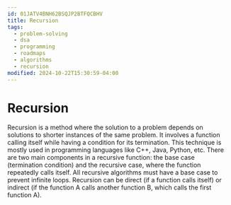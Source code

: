 ```yaml
---
id: 01JATV4BNH62BSQJP2BTFQCBHV
title: Recursion
tags:
  - problem-solving
  - dsa
  - programming
  - roadmaps
  - algorithms
  - recursion
modified: 2024-10-22T15:30:59-04:00
---
```

# Recursion

Recursion is a method where the solution to a problem depends on solutions to shorter instances of the same problem. It involves a function calling itself while having a condition for its termination. This technique is mostly used in programming languages like C++, Java, Python, etc. There are two main components in a recursive function: the base case (termination condition) and the recursive case, where the function repeatedly calls itself. All recursive algorithms must have a base case to prevent infinite loops. Recursion can be direct (if a function calls itself) or indirect (if the function A calls another function B, which calls the first function A).
